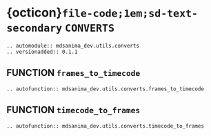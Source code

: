 # {octicon}`file-code;1em;sd-text-secondary` `CONVERTS`

```{eval-rst}
.. automodule:: mdsanima_dev.utils.converts
.. versionadded:: 0.1.1
```

## FUNCTION `frames_to_timecode`

```{eval-rst}
.. autofunction:: mdsanima_dev.utils.converts.frames_to_timecode
```

## FUNCTION `timecode_to_frames`

```{eval-rst}
.. autofunction:: mdsanima_dev.utils.converts.timecode_to_frames
```

